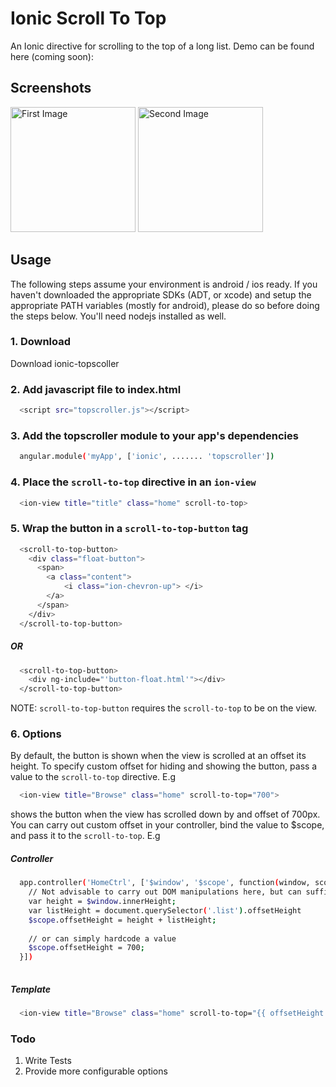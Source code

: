 Ionic Scroll To Top 
================================================================

An Ionic directive for scrolling to the top of a long list. Demo can be found here (coming soon):

## Screenshots
<img src="https://raw.githubusercontent.com/ladmerc/ionic-topscroller/master/img/screenshot1.png" alt="First Image" width="200px"  />

<img src="https://raw.githubusercontent.com/ladmerc/ionic-topscroller/master/img/screenshot2.png" alt="Second Image" width="200px"  />


## Usage

The following steps assume your environment is  android / ios ready. If you haven't downloaded the appropriate SDKs (ADT, or xcode) and setup the appropriate PATH variables (mostly for android), please do so before doing the steps below. You'll need nodejs installed as well.

### 1. Download
Download ionic-topscoller

### 2. Add javascript file to index.html
```bash
  <script src="topscroller.js"></script>
```

### 3. Add the topscroller module to your app's dependencies
```bash
  angular.module('myApp', ['ionic', ....... 'topscroller'])
```

### 4. Place the `scroll-to-top` directive in an `ion-view`
```bash
  <ion-view title="title" class="home" scroll-to-top>
```

### 5. Wrap the button in a `scroll-to-top-button` tag
```bash
  <scroll-to-top-button>
    <div class="float-button">
      <span>
        <a class="content">
            <i class="ion-chevron-up"> </i>
        </a>
      </span>
    </div>
  </scroll-to-top-button>
```
##### OR
```bash
  <scroll-to-top-button>
    <div ng-include="'button-float.html'"></div>
  </scroll-to-top-button>
```
NOTE: `scroll-to-top-button` requires the `scroll-to-top` to be on the view.


### 6. Options
By default, the button is shown when the view is scrolled at an offset its height. To specify custom offset for hiding and
showing the button, pass a value to the `scroll-to-top` directive. E.g
```bash
  <ion-view title="Browse" class="home" scroll-to-top="700">
```
shows the button when the view has scrolled down by and offset of 700px. You can carry out custom offset in your controller, 
bind the value to $scope, and pass it to the `scroll-to-top`. E.g

##### Controller
```bash
  app.controller('HomeCtrl', ['$window', '$scope', function(window, scope) {
    // Not advisable to carry out DOM manipulations here, but can suffice
    var height = $window.innerHeight;
    var listHeight = document.querySelector('.list').offsetHeight
    $scope.offsetHeight = height + listHeight;
    
    // or can simply hardcode a value
    $scope.offsetHeight = 700;
  }])
  
```
##### Template
```bash
  <ion-view title="Browse" class="home" scroll-to-top="{{ offsetHeight }}">
```

### Todo
1. Write Tests
2. Provide more configurable options
